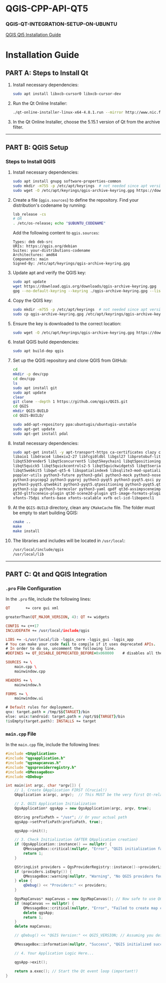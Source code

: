 # QGIS-CPP-API-QT5
### QGIS-QT-INTEGRATION-SETUP-ON-UBUNTU
[QGIS Qt5 Installation Guide](https://github.com/aman2000jaiswal14/QGIS-CPP-API-QT5/blob/main/readmeQGISQtInstall.md)

# Installation Guide

## PART A: Steps to Install Qt

1. Install necessary dependencies:
    ```bash
    sudo apt install libxcb-cursor0 libxcb-cursor-dev
    ```

2. Run the Qt Online Installer:
    ```bash
    ./qt-online-installer-linux-x64-4.8.1.run --mirror http://www.nic.funet.fi/pub/mirrors/download.qt-project.org
    ```

3. In the Qt Online Installer, choose the 5.15.1 version of Qt from the archive filter.

---

## PART B: QGIS Setup

### Steps to Install QGIS

1. Install necessary dependencies:
    ```bash
    sudo apt install gnupg software-properties-common
    sudo mkdir -m755 -p /etc/apt/keyrings  # not needed since apt version 2.4.0 like Debian 12 and Ubuntu 22 or newer
    sudo wget -O /etc/apt/keyrings/qgis-archive-keyring.gpg https://download.qgis.org/downloads/qgis-archive-keyring.gpg
    ```

2. Create a file (`qgis.sources`) to define the repository. Find your distribution's codename by running:
    ```bash
    lsb_release -cs
    # OR
    . /etc/os-release; echo "$UBUNTU_CODENAME"
    ```

   Add the following content to `qgis.sources`:
    ```text
    Types: deb deb-src
    URIs: https://qgis.org/debian
    Suites: your-distributions-codename
    Architectures: amd64
    Components: main
    Signed-By: /etc/apt/keyrings/qgis-archive-keyring.gpg
    ```

3. Update apt and verify the QGIS key:
    ```bash
    sudo apt update
    wget https://download.qgis.org/downloads/qgis-archive-keyring.gpg
    gpg --no-default-keyring --keyring ./qgis-archive-keyring.gpg --list-keys
    ```

4. Copy the QGIS key:
    ```bash
    sudo mkdir -m755 -p /etc/apt/keyrings  # not needed since apt version 2.4.0 like Debian 12 and Ubuntu 22 or newer
    sudo cp qgis-archive-keyring.gpg /etc/apt/keyrings/qgis-archive-keyring.gpg
    ```

5. Ensure the key is downloaded to the correct location:
    ```bash
    sudo wget -O /etc/apt/keyrings/qgis-archive-keyring.gpg https://download.qgis.org/downloads/qgis-archive-keyring.gpg
    ```

6. Install QGIS build dependencies:
    ```bash
    sudo apt build-dep qgis
    ```

7. Set up the QGIS repository and clone QGIS from GitHub:
    ```bash
    cd
    mkdir -p dev/cpp
    cd dev/cpp
    ls
    sudo apt install git
    sudo apt update
    clear
    git clone --depth 1 https://github.com/qgis/QGIS.git
    cd QGIS
    mkdir QGIS-BUILD
    cd QGIS-BUILD/
    
    sudo add-apt-repository ppa:ubuntugis/ubuntugis-unstable
    sudo apt-get update
    sudo apt-get install pdal
    ```

8. Install necessary dependencies:
    ```bash
    sudo apt-get install -y apt-transport-https ca-certificates clazy cmake curl dh-python git gdal-bin gnupg gpsbabel graphviz \
    libaio1 libdraco4 libexiv2-27 libfcgi0ldbl libgsl27 libprotobuf-lite17 libqca-qt5-2-plugins libqt53dextras5 \
    libqt53drender5 libqt5concurrent5 libqt5keychain1 libqt5positioning5 libqt5multimedia5 libqt5qml5 \
    libqt5quick5 libqt5quickcontrols2-5 libqt5quickwidgets5 libqt5serialport5 libqt5sql5-odbc libqt5sql5-sqlite \
    libqt5webkit5 libqwt-qt5-6 libspatialindex6 libsqlite3-mod-spatialite libzip4 lighttpd locales pdal \
    poppler-utils python3-future python3-gdal python3-mock python3-nose2 python3-numpy python3-owslib python3-pip \
    python3-psycopg2 python3-pyproj python3-pyqt5 python3-pyqt5.qsci python3-pyqt5.qtsql python3-pyqt5.qtsvg \
    python3-pyqt5.qtwebkit python3-pyqt5.qtpositioning python3-pyqt5.qtmultimedia python3-pyqt5.qtserialport \
    python3-sip python3-termcolor python3-yaml qpdf qt3d-assimpsceneimport-plugin qt3d-defaultgeometryloader-plugin \
    qt3d-gltfsceneio-plugin qt3d-scene2d-plugin qt5-image-formats-plugins saga supervisor unzip xauth xfonts-100dpi \
    xfonts-75dpi xfonts-base xfonts-scalable xvfb ocl-icd-libopencl1
    ```

9. At the `QGIS-BUILD` directory, clean any `CMakeCache` file. The folder must be empty to start building QGIS:
    ```bash
    cmake ..
    make
    make install
    ```

10. The libraries and includes will be located in `/usr/local`:
    ```bash
    /usr/local/include/qgis
    /usr/local/lib
    ```

---

## PART C: Qt and QGIS Integration

### `.pro` File Configuration

In the `.pro` file, include the following lines:
```pro
QT       += core gui xml

greaterThan(QT_MAJOR_VERSION, 4): QT += widgets

CONFIG += c++17
INCLUDEPATH += /usr/local/include/qgis

LIBS += -L/usr/local/lib -lqgis_core -lqgis_gui -lqgis_app
# You can make your code fail to compile if it uses deprecated APIs.
# In order to do so, uncomment the following line.
#DEFINES += QT_DISABLE_DEPRECATED_BEFORE=0x060000    # disables all the APIs deprecated before Qt 6.0.0

SOURCES += \
    main.cpp \
    mainwindow.cpp

HEADERS += \
    mainwindow.h

FORMS += \
    mainwindow.ui

# Default rules for deployment.
qnx: target.path = /tmp/$${TARGET}/bin
else: unix:!android: target.path = /opt/$${TARGET}/bin
!isEmpty(target.path): INSTALLS += target
```

### `main.cpp` File 

In the `main.cpp` file, include the following lines:
```main.cpp
#include <QApplication>
#include "qgsapplication.h"
#include "qgsmapcanvas.h"
#include "qgsproviderregistry.h"
#include <QMessageBox>
#include <QDebug>

int main(int argc, char *argv[]) {
    // 1. Create QApplication FIRST (Crucial!)
    QApplication a(argc, argv);  // This MUST be the very first Qt-related line

    // 2. QGIS Application Initialization
    QgsApplication* qgsApp = new QgsApplication(argc, argv, true);

    QString prefixPath = "/usr"; // Or your actual path
    qgsApp->setPrefixPath(prefixPath, true);

    qgsApp->init();

    // 3. Check Initialization (AFTER QApplication creation)
    if (QgsApplication::instance() == nullptr) {
        QMessageBox::critical(nullptr, "Error", "QGIS initialization failed!");
        return 1;
    }

    QStringList providers = QgsProviderRegistry::instance()->providerList();
    if (providers.isEmpty()) {
        QMessageBox::warning(nullptr, "Warning", "No QGIS providers found. Check prefix path.");
    } else {
        qDebug() << "Providers:" << providers;
    }

    QgsMapCanvas* mapCanvas = new QgsMapCanvas(); // Now safe to use QGIS/Qt classes
    if (mapCanvas == nullptr) {
        QMessageBox::critical(nullptr, "Error", "Failed to create map canvas.");
        delete qgsApp;
        return 1;
    }
    delete mapCanvas;

    // qDebug() << "QGIS Version:" << QGIS_VERSION; // Assuming you defined QGIS_VERSION in .pro

    QMessageBox::information(nullptr, "Success", "QGIS initialized successfully!");

    // 4. Your Application Logic Here...

    qgsApp->exit();

    return a.exec(); // Start the Qt event loop (important!)
}

```

